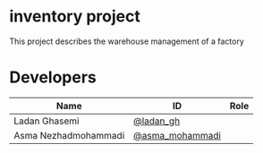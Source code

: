 <h1>inventory project</h1>

This project describes the warehouse management of a factory

# Developers
Name | ID | Role
------------ | ------------- | -------------
Ladan Ghasemi | [@ladan_gh](https://github.com/ladan-gh) |
Asma Nezhadmohammadi | [@asma_mohammadi](https://github.com/asma-mohammadi)|


